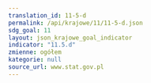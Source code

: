 ```yaml
---
translation_id: 11-5-d
permalink: /api/krajowe/11/11-5-d.json
sdg_goal: 11
layout: json_krajowe_goal_indicator
indicator: "11.5.d"
zmienne: ogółem
kategorie: null
source_url: www.stat.gov.pl
---
```

